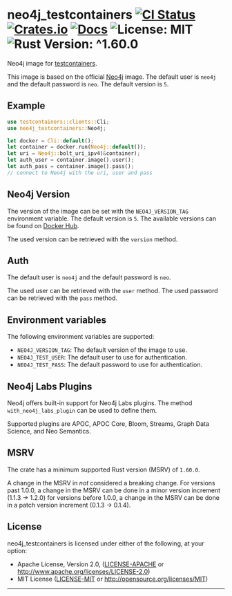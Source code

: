 # neo4j_testcontainers [![CI Status][ci-badge]][ci-url] [![Crates.io][crates-badge]][crates-url] [![Docs][docs-badge]][docs-url] ![License: MIT][license-badge] ![Rust Version: ^1.60.0][rust-version-badge]

[ci-badge]: https://github.com/knutwalker/neo4j-testcontainers-rs/actions/workflows/checks.yml/badge.svg
[ci-url]: https://github.com/knutwalker/neo4j-testcontainers-rs
[crates-badge]: https://img.shields.io/crates/v/neo4j_testcontainers?style=shield
[crates-url]: https://crates.io/crates/neo4j_testcontainers
[docs-badge]: https://img.shields.io/badge/docs-latest-blue.svg?style=shield
[docs-url]: https://docs.rs/neo4j_testcontainers
[license-badge]: https://img.shields.io/badge/license-MIT-blue.svg?style=shield
[rust-version-badge]: https://img.shields.io/badge/rustc-%5E1.60.0-orange.svg?style=shield

Neo4j image for [testcontainers][__link0].

This image is based on the official [Neo4j][__link1] image. The default user is `neo4j` and the default password is `neo`. The default version is `5`.


## Example


```rust
use testcontainers::clients::Cli;
use neo4j_testcontainers::Neo4j;

let docker = Cli::default();
let container = docker.run(Neo4j::default());
let uri = Neo4j::bolt_uri_ipv4(&container);
let auth_user = container.image().user();
let auth_pass = container.image().pass();
// connect to Neo4j with the uri, user and pass
```


## Neo4j Version

The version of the image can be set with the `NEO4J_VERSION_TAG` environment variable. The default version is `5`. The available versions can be found on [Docker Hub][__link2].

The used version can be retrieved with the `version` method.


## Auth

The default user is `neo4j` and the default password is `neo`.

The used user can be retrieved with the `user` method. The used password can be retrieved with the `pass` method.


## Environment variables

The following environment variables are supported:

 - `NEO4J_VERSION_TAG`: The default version of the image to use.
 - `NEO4J_TEST_USER`: The default user to use for authentication.
 - `NEO4J_TEST_PASS`: The default password to use for authentication.

## Neo4j Labs Plugins

Neo4j offers built-in support for Neo4j Labs plugins.
The method `with_neo4j_labs_plugin` can be used to define them.

Supported plugins are APOC, APOC Core, Bloom, Streams, Graph Data Science, and Neo Semantics.

## MSRV

The crate has a minimum supported Rust version (MSRV) of `1.60.0`.

A change in the MSRV in *not* considered a breaking change. For versions past 1.0.0, a change in the MSRV can be done in a minor version increment (1.1.3 -> 1.2.0) for versions before 1.0.0, a change in the MSRV can be done in a patch version increment (0.1.3 -> 0.1.4).



## License

neo4j_testcontainers is licensed under either of the following, at your option:

 * Apache License, Version 2.0, ([LICENSE-APACHE](LICENSE-APACHE) or http://www.apache.org/licenses/LICENSE-2.0)
 * MIT License ([LICENSE-MIT](LICENSE-MIT) or http://opensource.org/licenses/MIT)

---
 [__link0]: https://crates.io/crates/testcontainers
 [__link1]: https://hub.docker.com/_/neo4j
 [__link2]: https://hub.docker.com/_/neo4j/tags
